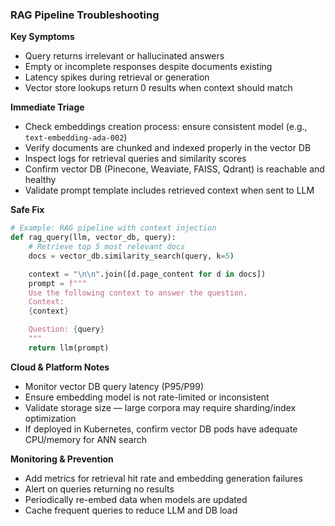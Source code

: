 ### RAG Pipeline Troubleshooting

**Key Symptoms**
- Query returns irrelevant or hallucinated answers
- Empty or incomplete responses despite documents existing
- Latency spikes during retrieval or generation
- Vector store lookups return 0 results when context should match

**Immediate Triage**
- Check embeddings creation process: ensure consistent model (e.g., `text-embedding-ada-002`)
- Verify documents are chunked and indexed properly in the vector DB
- Inspect logs for retrieval queries and similarity scores
- Confirm vector DB (Pinecone, Weaviate, FAISS, Qdrant) is reachable and healthy
- Validate prompt template includes retrieved context when sent to LLM

**Safe Fix**
~~~python
# Example: RAG pipeline with context injection
def rag_query(llm, vector_db, query):
    # Retrieve top 5 most relevant docs
    docs = vector_db.similarity_search(query, k=5)

    context = "\n\n".join([d.page_content for d in docs])
    prompt = f"""
    Use the following context to answer the question.
    Context:
    {context}

    Question: {query}
    """
    return llm(prompt)
~~~

**Cloud & Platform Notes**
- Monitor vector DB query latency (P95/P99)
- Ensure embedding model is not rate-limited or inconsistent
- Validate storage size — large corpora may require sharding/index optimization
- If deployed in Kubernetes, confirm vector DB pods have adequate CPU/memory for ANN search

**Monitoring & Prevention**
- Add metrics for retrieval hit rate and embedding generation failures
- Alert on queries returning no results
- Periodically re-embed data when models are updated
- Cache frequent queries to reduce LLM and DB load